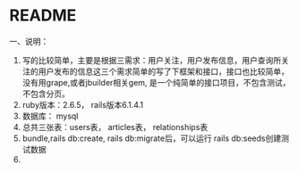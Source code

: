 # README

一、说明：
1. 写的比较简单，主要是根据三需求：用户关注，用户发布信息，用户查询所关注的用户发布的信息这三个需求简单的写了下框架和接口，接口也比较简单，没有用grape,或者jbuilder相关gem, 是一个纯简单的接口项目，不包含测试，不包含分页。
2. ruby版本：2.6.5， rails版本6.1.4.1
3. 数据库： mysql 
4. 总共三张表：users表， articles表， relationships表
5. bundle,rails db:create, rails db:migrate后，可以运行 rails db:seeds创建测试数据
6. 

